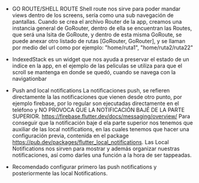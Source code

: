 - GO ROUTE/SHELL ROUTE
 Shell route nos sirve para poder mandar views dentro de los screens, sería como una sub navegación de pantallas. Cuando se crea el archivo Router de la app, creamos una instancia general de GoRouter, dentro de ella se encuentran las Routes, que será una lsita de GoRoute, y dentro de esta misma GoRoute, se puede anexar otro listado de rutas [GoRouter, GoRouter], y se llaman por medio del url como por ejemplo: "home/ruta1", "home/ruta2/ruta22"

- IndexedStack
 es un widget que nos ayuda a preservar el estado de un indice en la app, en el ejemplo de las peliculas
se utiliza para que el scroll se mantenga en donde se quedó, cuando se navega con la navigationbar

- Push and local notifications
La notificaciones push, se refieren directamente la las notificaciones que vienen desde otro punto, por ejemplo firebase, por lo regular son ejecutadas directamente en el teléfono y NO PROVOCA QUE LA NOTIFICACIÓN BAJÉ DE LA PARTE SUPERIOR. https://firebase.flutter.dev/docs/messaging/overview/
 Para conseguir que la notificación baje d ela parte superior nos tenemos que auxiliar de las local notifications, en las cuales tenemos que hacer una configuración previa, contenida en el package 
https://pub.dev/packages/flutter_local_notifications. Las Local Notifications nos sirven para mostrar y además organizar nuestras notificaciones, así como darles una función a la hora de ser tappeadas.
* Recomendado configurar primero las push notifications y posteriormente las local Notifications.

